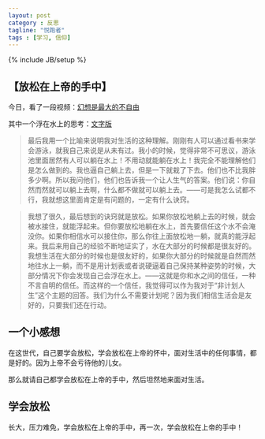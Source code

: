 ```yaml
---
layout: post
category : 反思
tagline: "悦跑者"
tags : [学习, 信仰]
---
```

{% include JB/setup %}

## 【放松在上帝的手中】

今日，看了一段视频：[幻想是最大的不自由](http://v.youku.com/v_show/id_XODkyNjIwNDg0.html) 

其中一个浮在水上的思考：[文字版](http://weibo.com/p/1001603809359367903239)

> 最后我用一个比喻来说明我对生活的这种理解。刚刚有人可以通过看书来学会游泳，就我自己来说是从未有过。我小的时候，觉得非常不可思议，游泳池里面居然有人可以躺在水上！不用动就能躺在水上！我完全不能理解他们是怎么做到的。我也逼自己躺上去，但是一下就栽了下去。他们也不比我胖多少啊。所以我问他们，他们也告诉我一个让人生气的答案。他们说：你自然而然就可以躺上去啊，什么都不做就可以躺上去。——可是我怎么试都不行，我就想这里面肯定是有问题的，一定有什么诀窍。 

> 我想了很久，最后想到的诀窍就是放松。如果你放松地躺上去的时候，就会被水接住，就能浮起来。但你要放松地躺在水上，首先要信任这个水不会淹没你。如果你相信水可以接住你，那么你往上面放松地一躺，就真的能浮起来。我后来用自己的经验不断地证实了，水在大部分的时候都是很友好的。我想生活在大部分的时候也是很友好的，如果你大部分的时候就是自然而然地往水上一躺，而不是用计划表或者说硬逼着自己保持某种姿势的时候，大部分情况下你会发现自己会浮在水上。——这就是你和水之间的信任，一种不言自明的信任。而这样的一个信任，我觉得可以作为我对于“非计划人生”这个主题的回答。我们为什么不需要计划呢？因为我们相信生活会是友好的，只要我们还在行动。

## 一个小感想 

在这世代，自己要学会放松，学会放松在上帝的怀中，面对生活中的任何事情，都是好的。因为上帝不会亏待他的儿女。

那么就请自己都学会放松在上帝的手中，然后坦然地来面对生活。

## 学会放松

长大，压力难免，学会放松在上帝的手中，再一次，学会放松在上帝的手中！